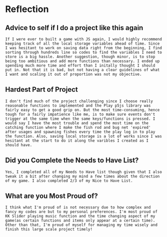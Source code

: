 # Reflection
## Advice to self if I do a project like this again
    If I were ever to built a game with JS again, I would highly recommend keeping track of all the local storage variables ahead of time. Since I was hesitant to work on saving data right from the beginning, I find sorting through hundreds line so codes to find the variables I need to store is a big hassle. Another suggestion, though minor, is to stop being too ambitious and add more functions than necessary. I ended up spending much more time and effort than I initally thought I should put in. Not that it is bad, but not having a clear guidelines of what I want and scaling it out of proportion was not my objective.

## Hardest Part of Project
    I don't find much of the project challenging since I choose really reasonable functions to implemented and the Play p5js library was fairly easy to get a good grip on. But the most time-consuming, hence tough for a fairly impatience like me, is to make sure events don't trigger at the same time when the same keys/functions is pressed. I would say I have the most trouble and spend the most time on the catching function where I make the fish rod and bug net 'expired' after usages and spawning fishes every time the play log in to play the function. Also, saving local storage is a lot of works since I was hesitant at the start to do it along the varibles I created as I should have.

## Did you Complete the Needs to Have List?
    Yes, I completed all of my Needs to Have list though given that I also tweak it a bit after changing my mind a few times about the direction of my game. I also completed 2/3 of my Nice to Have List.
 
 ## What are you Most Proud of?
    I think what I'm proud of is not necessary due to how complex and fancy my codes are but to my personal preferences. I'm most proud of KK Slider playing music function and the time changing aspect of my game(as certain functions and items only appear at a certain time). Other than that, I'm proud of myself for managing my time wisely and finish this large scale project timely!